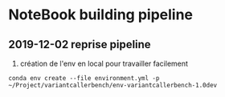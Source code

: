 # NoteBook building pipeline

## 2019-12-02 reprise pipeline

1. création de l'env en local pour travailler facilement

`conda env create --file environment.yml -p ~/Project/variantcallerbench/env-variantcallerbench-1.0dev`